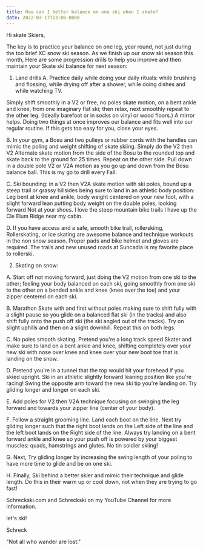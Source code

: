 ```yaml
---
title: How can I better balance on one ski when I skate?
date: 2022-03-17T13:06-0800
---
```

Hi skate Skiers,

The key is to practice your balance on one leg, year round, not just during the too brief XC snow ski season. As we finish up our snow ski season this month, Here are some progression drills to help you improve and then maintain your Skate ski balance for next season:

1. Land drills
A.  Practice daily while doing your daily rituals: while brushing and flossing,  while drying off after a shower,  while doing dishes and while watching TV.

Simply shift smoothly in a V2 or free, no poles skate motion, on a bent ankle and knee, from one imaginary flat ski; then relax, next smoothly repeat to the other leg. (Ideally barefoot or in socks on vinyl or wood floors.) A mirror helps. Doing two things at once improves our balance and fits well into our regular routine.
If this gets too easy for you, close your eyes.

B.  In your gym, a Bosu and two pulleys or rubber cords with the handles can mimic the poling and weight shifting of skate skiing. Simply do the V2 then V2 Alternate skate motion from the side of the Bosu to the rounded top and skate back to the ground for 25 times.  Repeat on the other side. Pull down in a double pole V2 or V2A motion as you go up and down from the Bosu balance ball. This is my go to drill every Fall.

C.  Ski bounding: in a V2 then V2A skate motion with ski poles, bound up a steep trail or grassy hillsides being sure to land in an athletic body position: Leg bent at knee and ankle, body weight centered on your new foot, with a slight forward lean putting body weight on the double poles, looking forward Not at your shoes. I love the steep mountain bike trails I have up the Cle Elum Ridge near my cabin.

D.  If you have access and a safe, smooth bike trail, rollerskiing, Rollerskating, or ice skating are awesome balance and technique workouts in the non snow season.  Proper pads and bike helmet and gloves are required.  The trails and new unused roads at Suncadia is my favorite place to rollerski. 

2. Skating on snow:

A. Start off not moving forward, just doing the V2 motion from one ski to the other; feeling your body balanced on each ski, going smoothly from one ski to the other on a bended ankle and knee (knee over the toe) and your zipper centered on each ski.

B. Marathon Skate with and first without poles making sure to shift fully with a slight pause so you glide on a balanced flat ski (in the tracks) and also shift fully onto the push off ski (the ski angled out of the tracks). Try on slight uphills and then on a slight downhill. Repeat this on both legs.

C. No poles smooth skating. Pretend you're a long track speed Skater and make sure to land on a bent ankle and knee, shifting completely over your new ski with nose over knee and knee over your new boot toe that is landing on the snow.

D. Pretend you're in a tunnel that the top would hit your forehead if you skied upright. Ski in an athletic slightly forward leaning position like you're racing!  Swing the opposite arm toward the new ski tip you're landing on. Try gliding longer and longer on each ski.

E. Add poles for V2 then V2A technique focusing on swinging the leg forward and towards your zipper line (center of your body). 

F.  Follow a straight grooming line. Land each boot on the line. Next try gliding longer such that the right boot lands on the Left side of the line and the left boot lands on the Right side of the line.  Always try landing on a bent forward ankle and knee so your push off is powered by your biggest muscles: quads, hamstrings and glutes. No tin soldier skiing!

G.  Next, Try gliding longer by increasing the swing length of your poling to have more time to glide and be on one ski.

H.  Finally, Ski behind a better skier and mimic their technique and glide length.  Do this in their warm up or cool down, not when they are trying to go fast!

Schreckski.com and Schreckski on my YouTube Channel for more information. 

let's ski!

Schreck

"Not all who wander
are lost."
